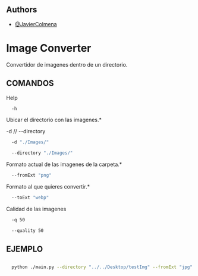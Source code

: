 
## Authors

- [@JavierColmena](https://www.github.com/javiercolmena)


# Image Converter

Convertidor de imagenes dentro de un directorio.


## COMANDOS

Help

```bash
  -h
```

Ubicar el directorio con las imagenes.*

-d // --directory

```bash
  -d "./Images/"
```

```bash
  --directory "./Images/"
```

Formato actual de las imagenes de la carpeta.*

```bash
  --fromExt "png"
```

Formato al que quieres convertir.*

```bash
  --toExt "webp"
```

Calidad de las imagenes
```bash
  -q 50
```

```bash
  --quality 50
```


## EJEMPLO
##
```bash
  python ./main.py --directory "../../Desktop/testImg" --fromExt "jpg" --toExt "webp" --quality 50
```

